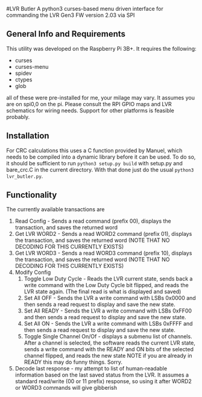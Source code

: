 #LVR Butler
A python3 curses-based menu driven interface for commanding the LVR Gen3 FW version 2.03 via SPI

## General Info and Requirements
This utility was developed on the Raspberry Pi 3B+. It requires the following:

* curses
* curses-menu
* spidev
* ctypes
* glob

all of these were pre-installed for me, your milage may vary. It assumes you are on spi0,0 on the pi. Please consult the RPI GPIO maps and LVR schematics for wiring needs. Support for other platforms is feasible probably.

## Installation
For CRC calculations this uses a C function provided by Manuel, which needs to be compiled into a dynamic library before it can be used.
To do so, it should be sufficient to run `python3 setup.py build` with setup.py and bare_crc.C in the current directory. With that done
just do the usual `python3 lvr_butler.py`. 


## Functionality
The currently available transactions are

1) Read Config - Sends a read command (prefix 00), displays the transaction, and saves the returned word
2) Get LVR WORD2 - Sends a read WORD2 command (prefix 01), displays the transaction, and saves the returned word (NOTE THAT NO DECODING FOR THIS CURRENTLY EXISTS)
3) Get LVR WORD3 - Sends a read WORD3 command (prefix 10), displays the transaction, and saves the returned word (NOTE THAT NO DECODING FOR THIS CURRENTLY EXISTS)
4) Modify Config
    1) Toggle Low Duty Cycle - Reads the LVR current state, sends back a write command with the Low Duty Cycle bit flipped, and reads the LVR state again. (The final read is what is displayed and saved)
    2) Set All OFF - Sends the LVR a write command with LSBs 0x0000 and then sends a read request to display and save the new state.
    3) Set All READY - Sends the LVR a write command with LSBs 0xFF00 and then sends a read request to display and save the new state.
    4) Set All ON - Sends the LVR a write command with LSBs 0xFFFF and then sends a read request to display and save the new state.
    5) Toggle Single Channel On/Of - displays a submenu list of channels. After a channel is selected, the software reads the current LVR state, sends a write command with the READY and ON bits of the selected channel flipped, and reads the new state
  NOTE if you are already in READY this may do funny things. Sorry.
5) Decode last response - my attempt to list of human-readable information based on the last saved status from the LVR. It assumes a standard read/write (00 or 11 prefix) response, so using it after WORD2 or WORD3 commands will give gibberish
